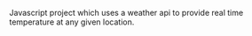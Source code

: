 Javascript project which uses a weather api to provide real time temperature at any given location. 
